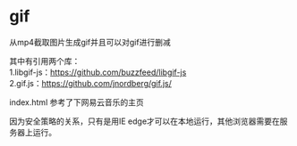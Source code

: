 # gif
从mp4截取图片生成gif并且可以对gif进行删减

其中有引用两个库：
<br/>1.libgif-js：https://github.com/buzzfeed/libgif-js
<br/>2.gif.js：https://github.com/jnordberg/gif.js/

 index.html 参考了下网易云音乐的主页

因为安全策略的关系，只有是用IE edge才可以在本地运行，其他浏览器需要在服务器上运行。
